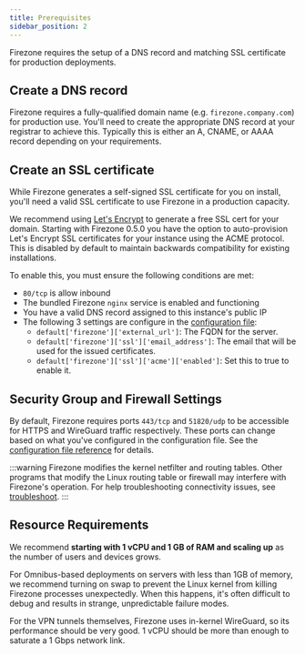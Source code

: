 ```yaml
---
title: Prerequisites
sidebar_position: 2
---
```


Firezone requires the setup of a DNS record and matching SSL certificate for
production deployments.

## Create a DNS record

Firezone requires a fully-qualified domain name (e.g. `firezone.company.com`)
for production use. You'll need to create the appropriate DNS record at your
registrar to achieve this. Typically this is either an A, CNAME, or AAAA record
depending on your requirements.

## Create an SSL certificate

While Firezone generates a self-signed SSL certificate for you on install,
you'll need a valid SSL certificate to use Firezone in a production capacity.

We recommend using [Let's Encrypt](https://letsencrypt.org) to
generate a free SSL cert for your domain.
Starting with Firezone 0.5.0 you have the option to auto-provision Let's
Encrypt SSL certificates for your instance using the ACME protocol. This is
disabled by default to maintain backwards compatibility for existing
installations.

To enable this, you must ensure the following conditions are met:

* `80/tcp` is allow inbound
* The bundled Firezone `nginx` service is enabled and functioning
* You have a valid DNS record assigned to this instance's public IP
* The following 3 settings are configure in the [configuration file](../reference/configuration-file.md):
  * `default['firezone']['external_url']`: The FQDN for the server.
  * `default['firezone']['ssl']['email_address']`: The email that will be used
  for the issued certificates.
  * `default['firezone']['ssl']['acme']['enabled']`: Set this to true to enable it.

## Security Group and Firewall Settings

By default, Firezone requires ports `443/tcp` and `51820/udp` to be
accessible for HTTPS and WireGuard traffic respectively.
These ports can change based on what you've configured in the configuration file.
See the
[configuration file reference](../reference/configuration-file)
for details.

:::warning
Firezone modifies the kernel netfilter and routing tables. Other
programs that modify the Linux routing table or firewall may interfere with
Firezone's operation. For help troubleshooting connectivity issues, see
[troubleshoot](../administer/troubleshoot).
:::

## Resource Requirements

We recommend **starting with 1 vCPU and 1 GB of RAM and scaling up** as the
number of users and devices grows.

For Omnibus-based deployments on servers with less than 1GB of memory, we
recommend turning on swap to prevent the Linux kernel from killing
Firezone processes unexpectedly. When this happens, it's often difficult to
debug and results in strange, unpredictable failure modes.

For the VPN tunnels themselves, Firezone uses in-kernel WireGuard, so its
performance should be very good. 1 vCPU should be more than enough to saturate
a 1 Gbps network link.
